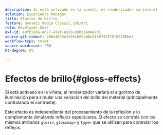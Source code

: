 ```yaml
---
description: Si está activado en la viñeta, el renderizador variará el algoritmo de iluminación para simular una variación del brillo del material (principalmente controlando el contraste).
solution: Experience Manager
title: Efectos de brillo
feature: Dynamic Media Classic,SDK/API
role: Developer,User
exl-id: e8fb5966-ed77-47af-a500-b9bd1604e7d1
source-git-commit: 206e4643e3926cb85b4be2189743578f88180be7
workflow-type: tm+mt
source-wordcount: '88'
ht-degree: 0%

---
```


# Efectos de brillo{#gloss-effects}

Si está activado en la viñeta, el renderizador variará el algoritmo de iluminación para simular una variación del brillo del material (principalmente controlando el contraste).

Este efecto es independiente del procesamiento de la reflexión y lo complementa simulando reflejos especulares. El efecto se controla con los mismos atributos `gloss=`, `glossmap=` y `type=` que se utilizan para controlar los reflejos.
